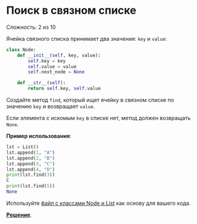 # Поиск в связном списке

Сложность: 2 из 10

Ячейка связного списка принимает два значения: `key` и `value`:

``` python
class Node:
    def __init__(self, key, value):
        self.key = key
        self.value = value
        self.next_node = None

    def __str__(self):
        return self.key, self.value
```

Создайте метод `find`, который ищет ячейку в связном списке по значению `key` и возвращает `value`.

Если элемента с искомым `key` в списке нет, метод должен возвращать `None`.

**Пример использования**:

```python
lst = List()
lst.append(1, "A")
lst.append(2, "B")
lst.append(3, "C")
lst.append(4, "D")
print(lst.find(3))
C
print(lst.find(5))
None
```

Используйте [файл с классами Node и List](initial.py) как основу для вашего кода.

**[Решение](searching.py)**.
